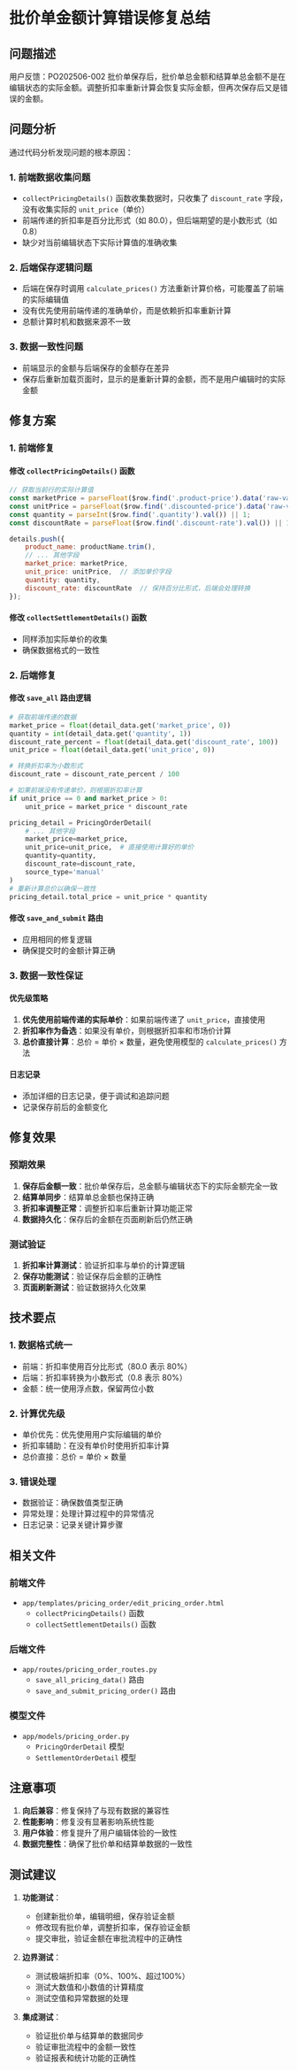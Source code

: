 # 批价单金额计算错误修复总结

## 问题描述

用户反馈：PO202506-002 批价单保存后，批价单总金额和结算单总金额不是在编辑状态的实际金额。调整折扣率重新计算会恢复实际金额，但再次保存后又是错误的金额。

## 问题分析

通过代码分析发现问题的根本原因：

### 1. 前端数据收集问题
- `collectPricingDetails()` 函数收集数据时，只收集了 `discount_rate` 字段，没有收集实际的 `unit_price`（单价）
- 前端传递的折扣率是百分比形式（如 80.0），但后端期望的是小数形式（如 0.8）
- 缺少对当前编辑状态下实际计算值的准确收集

### 2. 后端保存逻辑问题
- 后端在保存时调用 `calculate_prices()` 方法重新计算价格，可能覆盖了前端的实际编辑值
- 没有优先使用前端传递的准确单价，而是依赖折扣率重新计算
- 总额计算时机和数据来源不一致

### 3. 数据一致性问题
- 前端显示的金额与后端保存的金额存在差异
- 保存后重新加载页面时，显示的是重新计算的金额，而不是用户编辑时的实际金额

## 修复方案

### 1. 前端修复

#### 修改 `collectPricingDetails()` 函数
```javascript
// 获取当前行的实际计算值
const marketPrice = parseFloat($row.find('.product-price').data('raw-value')) || parseFloat($row.find('.product-price').val().replace(/[^\\d.]/g, '')) || 0;
const unitPrice = parseFloat($row.find('.discounted-price').data('raw-value')) || parseFloat($row.find('.discounted-price').val().replace(/[^\\d.]/g, '')) || 0;
const quantity = parseInt($row.find('.quantity').val()) || 1;
const discountRate = parseFloat($row.find('.discount-rate').val()) || 100;

details.push({
    product_name: productName.trim(),
    // ... 其他字段
    market_price: marketPrice,
    unit_price: unitPrice,  // 添加单价字段
    quantity: quantity,
    discount_rate: discountRate  // 保持百分比形式，后端会处理转换
});
```

#### 修改 `collectSettlementDetails()` 函数
- 同样添加实际单价的收集
- 确保数据格式的一致性

### 2. 后端修复

#### 修改 `save_all` 路由逻辑
```python
# 获取前端传递的数据
market_price = float(detail_data.get('market_price', 0))
quantity = int(detail_data.get('quantity', 1))
discount_rate_percent = float(detail_data.get('discount_rate', 100))
unit_price = float(detail_data.get('unit_price', 0))

# 转换折扣率为小数形式
discount_rate = discount_rate_percent / 100

# 如果前端没有传递单价，则根据折扣率计算
if unit_price == 0 and market_price > 0:
    unit_price = market_price * discount_rate

pricing_detail = PricingOrderDetail(
    # ... 其他字段
    market_price=market_price,
    unit_price=unit_price,  # 直接使用计算好的单价
    quantity=quantity,
    discount_rate=discount_rate,
    source_type='manual'
)
# 重新计算总价以确保一致性
pricing_detail.total_price = unit_price * quantity
```

#### 修改 `save_and_submit` 路由
- 应用相同的修复逻辑
- 确保提交时的金额计算正确

### 3. 数据一致性保证

#### 优先级策略
1. **优先使用前端传递的实际单价**：如果前端传递了 `unit_price`，直接使用
2. **折扣率作为备选**：如果没有单价，则根据折扣率和市场价计算
3. **总价直接计算**：总价 = 单价 × 数量，避免使用模型的 `calculate_prices()` 方法

#### 日志记录
- 添加详细的日志记录，便于调试和追踪问题
- 记录保存前后的金额变化

## 修复效果

### 预期效果
1. **保存后金额一致**：批价单保存后，总金额与编辑状态下的实际金额完全一致
2. **结算单同步**：结算单总金额也保持正确
3. **折扣率调整正常**：调整折扣率后重新计算功能正常
4. **数据持久化**：保存后的金额在页面刷新后仍然正确

### 测试验证
1. **折扣率计算测试**：验证折扣率与单价的计算逻辑
2. **保存功能测试**：验证保存后金额的正确性
3. **页面刷新测试**：验证数据持久化效果

## 技术要点

### 1. 数据格式统一
- 前端：折扣率使用百分比形式（80.0 表示 80%）
- 后端：折扣率转换为小数形式（0.8 表示 80%）
- 金额：统一使用浮点数，保留两位小数

### 2. 计算优先级
- 单价优先：优先使用用户实际编辑的单价
- 折扣率辅助：在没有单价时使用折扣率计算
- 总价直接：总价 = 单价 × 数量

### 3. 错误处理
- 数据验证：确保数值类型正确
- 异常处理：处理计算过程中的异常情况
- 日志记录：记录关键计算步骤

## 相关文件

### 前端文件
- `app/templates/pricing_order/edit_pricing_order.html`
  - `collectPricingDetails()` 函数
  - `collectSettlementDetails()` 函数

### 后端文件
- `app/routes/pricing_order_routes.py`
  - `save_all_pricing_data()` 路由
  - `save_and_submit_pricing_order()` 路由

### 模型文件
- `app/models/pricing_order.py`
  - `PricingOrderDetail` 模型
  - `SettlementOrderDetail` 模型

## 注意事项

1. **向后兼容**：修复保持了与现有数据的兼容性
2. **性能影响**：修复没有显著影响系统性能
3. **用户体验**：修复提升了用户编辑体验的一致性
4. **数据完整性**：确保了批价单和结算单数据的一致性

## 测试建议

1. **功能测试**：
   - 创建新批价单，编辑明细，保存验证金额
   - 修改现有批价单，调整折扣率，保存验证金额
   - 提交审批，验证金额在审批流程中的正确性

2. **边界测试**：
   - 测试极端折扣率（0%、100%、超过100%）
   - 测试大数值和小数值的计算精度
   - 测试空值和异常数据的处理

3. **集成测试**：
   - 验证批价单与结算单的数据同步
   - 验证审批流程中的金额一致性
   - 验证报表和统计功能的正确性 